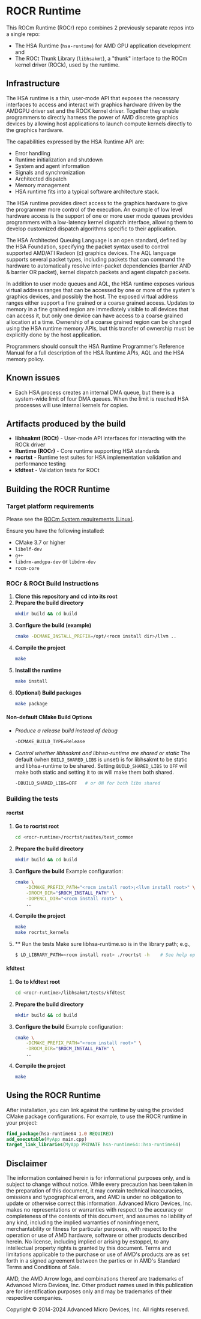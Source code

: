 # ROCR Runtime

This ROCm Runtime (ROCr) repo combines 2 previously separate repos into a single repo:
- The HSA Runtime (`hsa-runtime`) for AMD GPU application development and
- The ROCt Thunk Library (`libhsakmt`), a "thunk" interface to the ROCm kernel driver (ROCk), used by the runtime.

## Infrastructure

The HSA runtime is a thin, user-mode API that exposes the necessary interfaces to access and interact with graphics hardware driven by the AMDGPU driver set and the ROCK kernel driver. Together they enable programmers to directly harness the power of AMD discrete graphics devices by allowing host applications to launch compute kernels directly to the graphics hardware. 

The capabilities expressed by the HSA Runtime API are:

* Error handling
* Runtime initialization and shutdown
* System and agent information
* Signals and synchronization
* Architected dispatch
* Memory management
* HSA runtime fits into a typical software architecture stack.

The HSA runtime provides direct access to the graphics hardware to give the programmer more control of the execution. An example of low level hardware access is the support of one or more user mode queues provides programmers with a low-latency kernel dispatch interface, allowing them to develop customized dispatch algorithms specific to their application.

The HSA Architected Queuing Language is an open standard, defined by the HSA Foundation, specifying the packet syntax used to control supported AMD/ATI Radeon (c) graphics devices. The AQL language supports several packet types, including packets that can command the hardware to automatically resolve inter-packet dependencies (barrier AND & barrier OR packet), kernel dispatch packets and agent dispatch packets.

In addition to user mode queues and AQL, the HSA runtime exposes various virtual address ranges that can be accessed by one or more of the system's graphics devices, and possibly the host. The exposed virtual address ranges either support a fine grained or a coarse grained access. Updates to memory in a fine grained region are immediately visible to all devices that can access it, but only one device can have access to a coarse grained allocation at a time. Ownership of a coarse grained region can be changed using the HSA runtime memory APIs, but this transfer of ownership must be explicitly done by the host application.

Programmers should consult the HSA Runtime Programmer's Reference Manual for a full description of the HSA Runtime APIs, AQL and the HSA memory policy.

## Known issues

* Each HSA process creates an internal DMA queue, but there is a system-wide limit of four DMA queues. When the limit is reached HSA processes will use internal kernels for copies.

## Artifacts produced by the build

- **libhsakmt (ROCt)** - User-mode API interfaces for interacting with the ROCk driver
- **Runtime (ROCr)** - Core runtime supporting HSA standards
- **rocrtst** - Runtime test suites for HSA implementation validation and performance testing
- **kfdtest** - Validation tests for ROCt

## Building the ROCR Runtime

### Target platform requirements
Please see the [ROCm System requirements (Linux)](https://rocm.docs.amd.com/projects/install-on-linux/en/latest/reference/system-requirements.html).

Ensure you have the following installed:

- CMake 3.7 or higher
- `libelf-dev`
- `g++`
- `libdrm-amdgpu-dev` or `libdrm-dev`
- `rocm-core`

### ROCr & ROCt Build Instructions
1. **Clone this repository and cd into its root**
2. **Prepare the build directory**
    ```sh
    mkdir build && cd build
    ```
3. **Configure the build (example)**
    ```sh
    cmake -DCMAKE_INSTALL_PREFIX=/opt/<rocm install dir>/llvm ..
    ```
4. **Compile the project**
    ```sh
    make
    ```
5. **Install the runtime**
    ```sh
    make install
    ```
6. **(Optional) Build packages**
    ```sh
    make package
    ```
#### Non-default CMake Build Options
- *Produce a release build instead of debug*
    ```sh
    -DCMAKE_BUILD_TYPE=Release
    ```

- *Control whether libhsakmt and libhsa-runtime are shared or static*
  The default (when `BUILD_SHARED_LIBS` is unset) is for libhsakmt to be static and libhsa-runtime to be shared. Setting `BUILD_SHARED_LIBS` to `OFF` will make both static and setting it to `ON` will make them both shared.
    ```sh
    -DBUILD_SHARED_LIBS=OFF   # or ON for both libs shared
    ```
### Building the tests
#### rocrtst
1. **Go to rocrtst root**
   ```sh
   cd <rocr-runtime>/rocrtst/suites/test_common
   ```
2. **Prepare the build directory**
    ```sh
    mkdir build && cd build
    ```
3. **Configure the build**
   Example configuration:
    ```sh
    cmake \
        -DCMAKE_PREFIX_PATH="<rocm install root>;<llvm install root>" \
        -DROCM_DIR="$ROCM_INSTALL_PATH" \
        -DOPENCL_DIR="<rocm install root>" \
        ..
    ```
4. **Compile the project**
    ```sh
    make
    make rocrtst_kernels
    ```
5. ** Run the tests
    Make sure libhsa-runtime.so is in the library path; e.g.,
    ```sh
    $ LD_LIBRARY_PATH=<rocm install root> ./rocrtst -h    # See help options
    ```
#### kfdtest
1. **Go to kfdtest root**
   ```sh
   cd <rocr-runtime>/libhsakmt/tests/kfdtest
   ```
2. **Prepare the build directory**
    ```sh
    mkdir build && cd build
    ```
3. **Configure the build**
   Example configuration:
    ```sh
    cmake \
        -DCMAKE_PREFIX_PATH="<rocm install root>" \
        -DROCM_DIR="$ROCM_INSTALL_PATH" \
        ..
    ```
4. **Compile the project**
    ```sh
    make
    ```
## Using the ROCR Runtime

After installation, you can link against the runtime by using the provided CMake package configurations. For example, to use the ROCR runtime in your project:

```cmake
find_package(hsa-runtime64 1.0 REQUIRED)
add_executable(MyApp main.cpp)
target_link_libraries(MyApp PRIVATE hsa-runtime64::hsa-runtime64)
```
## Disclaimer
The information contained herein is for informational purposes only, and is
subject to change without notice. While every precaution has been taken in the
preparation of this document, it may contain technical inaccuracies, omissions
and typographical errors, and AMD is under no obligation to update or otherwise
correct this information. Advanced Micro Devices, Inc. makes no representations
or warranties with respect to the accuracy or completeness of the contents of
this document, and assumes no liability of any kind, including the implied
warranties of noninfringement, merchantability or fitness for particular
purposes, with respect to the operation or use of AMD hardware, software or
other products described herein. No license, including implied or arising by
estoppel, to any intellectual property rights is granted by this document.
Terms and limitations applicable to the purchase or use of AMD's products are
as set forth in a signed agreement between the parties or in AMD's Standard
Terms and Conditions of Sale.

AMD, the AMD Arrow logo, and combinations thereof are trademarks of Advanced
Micro Devices, Inc. Other product names used in this publication are for
identification purposes only and may be trademarks of their respective
companies.

Copyright © 2014-2024 Advanced Micro Devices, Inc. All rights reserved.